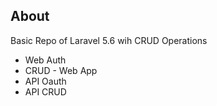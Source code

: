 
## About

Basic Repo of Laravel 5.6 wih CRUD Operations

- Web Auth
- CRUD - Web App
- API Oauth
- API CRUD
